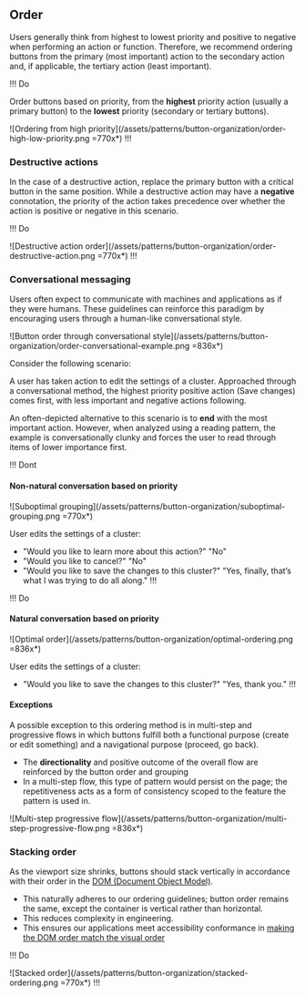 ## Order

Users generally think from highest to lowest priority and positive to negative when performing an action or function. Therefore, we recommend ordering buttons from the primary (most important) action to the secondary action and, if applicable, the tertiary action (least important).

!!! Do

Order buttons based on priority, from the **highest** priority action (usually a primary button) to the **lowest** priority (secondary or tertiary buttons).

![Ordering from high priority](/assets/patterns/button-organization/order-high-low-priority.png =770x*)
!!!


### Destructive actions

In the case of a destructive action, replace the primary button with a critical button in the same position. While a destructive action may have a **negative** connotation, the priority of the action takes precedence over whether the action is positive or negative in this scenario.

!!! Do

![Destructive action order](/assets/patterns/button-organization/order-destructive-action.png =770x*)
!!!

### Conversational messaging

Users often expect to communicate with machines and applications as if they were humans. These guidelines can reinforce this paradigm by encouraging users through a human-like conversational style.

![Button order through conversational style](/assets/patterns/button-organization/order-conversational-example.png =836x*)

Consider the following scenario:

A user has taken action to edit the settings of a cluster. Approached through a conversational method, the highest priority positive action (Save changes) comes first, with less important and negative actions following.

An often-depicted alternative to this scenario is to **end** with the most important action. However, when analyzed using a reading pattern, the example is conversationally clunky and forces the user to read through items of lower importance first.

!!! Dont

#### Non-natural conversation based on priority

![Suboptimal grouping](/assets/patterns/button-organization/suboptimal-grouping.png =770x*)

User edits the settings of a cluster:

- "Would you like to learn more about this action?" "No"
- "Would you like to cancel?" "No"
- "Would you like to save the changes to this cluster?" "Yes, finally, that’s what I was trying to do all along."
!!!

!!! Do

#### Natural conversation based on priority
![Optimal order](/assets/patterns/button-organization/optimal-ordering.png =836x*)

User edits the settings of a cluster:

- "Would you like to save the changes to this cluster?" "Yes, thank you."
!!!

#### Exceptions

A possible exception to this ordering method is in multi-step and progressive flows in which buttons fulfill both a functional purpose (create or edit something) and a navigational purpose (proceed, go back).

- The **directionality** and positive outcome of the overall flow are reinforced by the button order and grouping
- In a multi-step flow, this type of pattern would persist on the page; the repetitiveness acts as a form of consistency scoped to the feature the pattern is used in.

![Multi-step progressive flow](/assets/patterns/button-organization/multi-step-progressive-flow.png =836x*)

### Stacking order

As the viewport size shrinks, buttons should stack vertically in accordance with their order in the [DOM (Document Object Model)](https://developer.mozilla.org/en-US/docs/Web/API/Document_Object_Model/Introduction). 

- This naturally adheres to our ordering guidelines; button order remains the same, except the container is vertical rather than horizontal.
- This reduces complexity in engineering.
- This ensures our applications meet accessibility conformance in [making the DOM order match the visual order](https://www.w3.org/TR/WCAG20-TECHS/C27.html)

!!! Do

![Stacked order](/assets/patterns/button-organization/stacked-ordering.png =770x*)
!!!



